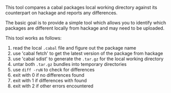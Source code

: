 This tool compares a cabal packages local working directory against
its counterpart on hackage and reports any differences.

The basic goal is to provide a simple tool which allows you to
identify which packages are different locally from hackage and may
need to be uploaded.

This tool works as follows:

 1. read the local `.cabal` file and figure out the package name
 2. use 'cabal fetch' to get the latest version of the package from hackage
 3. use 'cabal sdist' to generate the `.tar.gz` for the local working directory
 4. untar both `.tar.gz` bundles into temporary directories
 5. use `diff -ruN` to check for differences
 6. exit with 0 if no differences found
 7. exit with 1 if differences with found
 8. exit with 2 if other errors encountered


